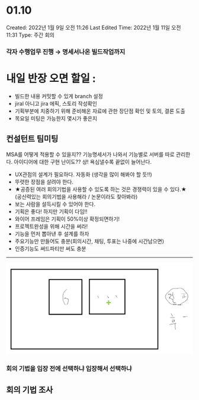 # 01.10

Created: 2022년 1월 9일 오전 11:26
Last Edited Time: 2022년 1월 11일 오전 11:31
Type: 주간 회의

### 각자 수행업무 진행 → 명세서나온 빌드작업까지

# 내일 반장 오면 할일 :

- 빌드한 내용 커밋할 수 있게 branch 설정
- jiral 아니고 jira 에픽, 스토리 작성확인
- 기획부분에 치중하기 위해 준비해온 자료에 관한 장단점 확인 및 토의, 결론 도출
- 목요일 미팅은 가능한지 몇시가 좋은지

## 컨설턴트 팀미팅

MSA를 어떻게 적용할 수 있을지?? 기능명세서가 나와서 기능별로 서버를 따로 관리한다.
아이디어에 대한 구현 난이도?? 상! 욕심낼수록 끝없이 늘어난다.

- UX관점의 설계가 필요하다. 자동화 (생각을 많이 해봐야 할 듯!!)
- 뚜렷한 장점을 살려야 한다.
- ★공증된 여러 회의기법을 사용할 수 있도록 하는 것은 경쟁력이 있을 수 있다.★
(공신력있는 회의기법을 사용해라 / 논문이라도 찾아봐라)
- 보는 사람을 설득시킬 수 있어야 한다.
- 기획은 좋다! 하지만 기획이 다임!!
- 와이어 프레임은 기획이 50%이상 확정되면하기!
- 프로젝트완성을 위해 시간을 써라!
- 기능을 먼저 뽑아낸 후 설계를 하자
- 주요기능만 만들어도 충분(회의시간, 채팅, 투표는 나중에 시간남으면)
- 인증기능도 써드파티만 써도 충분

---

![Untitled](01%2010%2080f0158a9c4a4ff2b4698958acc6fc83/Untitled.png)

### 회의 기법을 입장 전에 선택하냐 입장해서 선택하냐

## 회의 기법 조사